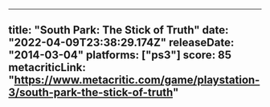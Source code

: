 
---
title: "South Park: The Stick of Truth"
date: "2022-04-09T23:38:29.174Z"
releaseDate: "2014-03-04"
platforms: ["ps3"]
score: 85
metacriticLink: "https://www.metacritic.com/game/playstation-3/south-park-the-stick-of-truth"
---

